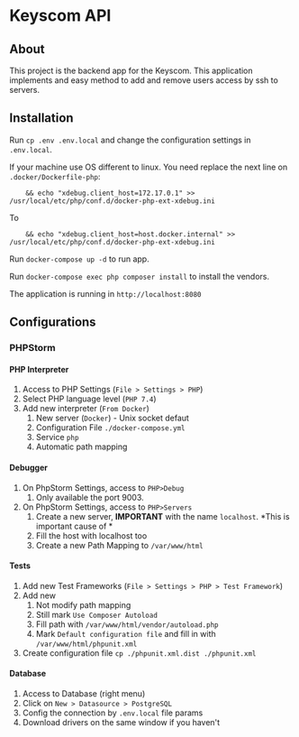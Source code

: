 # Keyscom API

## About

This project is the backend app for the Keyscom. This application implements and easy method to add and remove users access by ssh to servers.

## Installation

Run `cp .env .env.local` and change the configuration settings in `.env.local`.

If your machine use OS different to linux. You need replace the next line on `.docker/Dockerfile-php`:

```shell
    && echo "xdebug.client_host=172.17.0.1" >> /usr/local/etc/php/conf.d/docker-php-ext-xdebug.ini
```

To

```shell
    && echo "xdebug.client_host=host.docker.internal" >> /usr/local/etc/php/conf.d/docker-php-ext-xdebug.ini
```

Run `docker-compose up -d` to run app.

Run `docker-compose exec php composer install` to install the vendors.

The application is running in `http://localhost:8080`

## Configurations

### PHPStorm

#### PHP Interpreter

1. Access to PHP Settings (`File > Settings > PHP`)
2. Select PHP language level (`PHP 7.4`)
3. Add new interpreter (`From Docker`)
   1. New server (`Docker`) - Unix socket defaut
   2. Configuration File `./docker-compose.yml`
   3. Service `php`
   4. Automatic path mapping

#### Debugger

1. On PhpStorm Settings, access to `PHP>Debug`
   1. Only available the port 9003.
2. On PhpStorm Settings, access to `PHP>Servers`
   1. Create a new server, **IMPORTANT** with the name `localhost`. *This is important cause of *
   2. Fill the host with localhost too
   3. Create a new Path Mapping to `/var/www/html`

#### Tests

1. Add new Test Frameworks (`File > Settings > PHP > Test Framework`)
2. Add new
   1. Not modify path mapping
   2. Still mark `Use Composer Autoload`
   3. Fill path with `/var/www/html/vendor/autoload.php`
   4. Mark `Default configuration file` and fill in with `/var/www/html/phpunit.xml`
3. Create configuration file `cp ./phpunit.xml.dist ./phpunit.xml`

#### Database

1. Access to Database (right menu)
2. Click on `New > Datasource > PostgreSQL`
3. Config the connection by `.env.local` file params
4. Download drivers on the same window if you haven't
